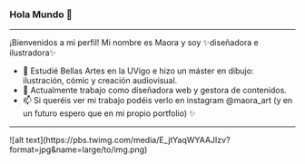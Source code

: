 ### Hola Mundo 👋
<hr>
¡Bienvenidos a mi perfil! Mi nombre es Maora y soy ✨diseñadora e ilustradora✨ 

- 🔭 Estudié Bellas Artes en la UVigo e hizo un máster en dibujo: ilustración, cómic y creación audiovisual.
- 🌱 Actualmente trabajo como diseñadora web y gestora de contenidos.
- 📫 Si queréis ver mi trabajo podéis verlo en instagram @maora_art (y en un futuro espero que en mi propio portfolio) ✨
<hr>
![alt text](https://pbs.twimg.com/media/E_jtYaqWYAAJIzv?format=jpg&name=large/to/img.png)


<!--
**maora131/maora131** is a ✨ _special_ ✨ repository because its `README.md` (this file) appears on your GitHub profile.

Here are some ideas to get you started:

- 🔭 I’m currently working on ...
- 🌱 I’m currently learning ...
- 👯 I’m looking to collaborate on ...
- 🤔 I’m looking for help with ...
- 💬 Ask me about ...
- 📫 How to reach me: ...
- 😄 Pronouns: ...
- ⚡ Fun fact: ...
-->
